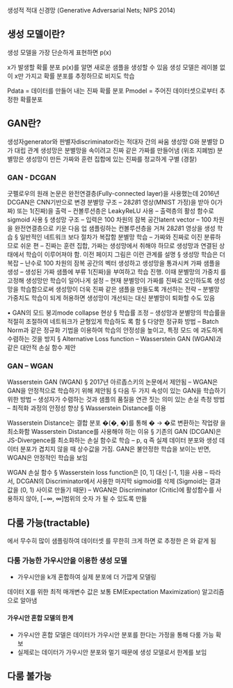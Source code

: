 생성적 적대 신경망 (Generative Adversarial Nets; NIPS 2014)

## 생성 모델이란?
생성 모델을 가장 단순하게 표현하면 p(x)

x가 발생할 확률 분포 p(x)를 알면 새로운 샘플을 생성할 수 있음
생성 모델은 레이블 없이 x만 가지고 확률 분포를 추정하므로 비지도 학습

Pdata = 데이터를 만들어 내는 진짜 확률 분포
Pmodel = 주어진 데이터셋으로부터 추정한 확률분포

## GAN란?
생성자generator와 판별자discriminator라는 적대자 간의 싸움
생성망 G와 분별망 D가 대립 관계 
생성망은 분별망을 속이려고 진짜 같은 가짜를 만들어냄 (위조 지폐범) 
분별망은 생성망이 만든 가짜와 훈련 집합에 있는 진짜를 정교하게 구별 (경찰)

### GAN - DCGAN
굿펠로우의 원래 논문은 완전연결층(Fully-connected layer)을 사용했는데 2016년 DCGAN은 CNN기반으로 변경
분별망 구조 – 28*28*1 영상(MNIST 가정)을 받아 0(가짜) 또는 1(진짜)을 출력 – 컨볼루션층은 LeakyReLU 사용 – 출력층의 활성 함수로 sigmoid 사용 § 생성망 구조 – 입력은 100 차원의 잠복 공간latent vector – 100 차원을 완전연결층으로 키운 다음 업 샘플링하는 컨볼루션층을 거쳐 28*28*1 영상을 생성
학습 § 일반적인 네트워크 보다 절차가 복잡함
분별망 학습 – 가짜와 진짜로 이진 분류하므로 쉬운 편 – 진짜는 훈련 집합, 가짜는 생성망에서 취해야 하므로 생성망과 연결된 상태에서 학습이 이루어져야 함. 이전 페이지 그림은 이런 관계를 설명 § 생성망 학습은 더 복잡 – 난수로 100 차원의 잠복 공간의 벡터 생성하고 생성망을 통과시켜 가짜 샘플을 생성 – 생성된 가짜 샘플에 부류 1(진짜)을 부여하고 학습 진행. 이때 분별망의 가중치 를 고정해 생성망만 학습이 일어나게 설정 – 현재 분별망이 가짜를 진짜로 오인하도록 생성망을 학습함으로써 생성망이 더욱 진짜 같은 샘플을 만들도록 개선하는 전략 – 분별망 가중치도 학습이 되게 허용하면 생성망이 개선되는 대신 분별망이 퇴화할 수도 있음

• GAN의 모드 붕괴mode collapse 현상 § 학습률 조정 – 생성망과 분별망의 학습률을 적절히 조절하여 네트워크가 균형있게 학습하도 록 함 § 다양한 정규화 방법 – Batch Norm과 같은 정규화 기법을 이용하여 학습의 안정성을 높이고, 특정 모드 에 과도하게 수렴하는 것을 방지 § Alternative Loss function – Wasserstein GAN (WGAN)과 같은 대안적 손실 함수 제안


### GAN – WGAN
Wasserstein GAN (WGAN) § 2017년 아르좁스키의 논문에서 제안됨 – WGAN은 GAN을 안정적으로 학습하기 위해 제안됨 § 다음 두 가지 속성이 있는 GAN을 학습하기 위한 방법 – 생성자가 수렴하는 것과 샘플의 품질을 연관 짓는 의미 있는 손실 측정 방법 – 최적화 과정의 안정성 향상 § Wasserstein Distance를 이용

Wasserstein Distance는 결합 분포 �(�, �)를 통해 � → �로 변환하는 작업량 을 최소화함
Wasserstein Distance를 사용해야 하는 이유 § 기존의 GAN (DCGAN)은 JS-Divergence를 최소화하는 손실 함수로 학습 – p, q 즉 실제 데이터 분포와 생성 데이터 분포가 겹치지 않을 때 상수값을 가짐.
GAN은 불안정한 학습을 보이는 반면, WGAN은 안정적인 학습을 보임

WGAN 손실 함수 § Wasserstein loss function은 [0, 1] 대신 [-1, 1]을 사용 – 따라서, DCGAN의 Discriminator에서 사용한 마지막 sigmoid를 삭제 (Sigmoid는 결과 값을 (0, 1) 사이로 만들기 때문) – WGAN은 Discriminator (Critic)에 활성함수를 사용하지 않아, [−∞, ∞]범위의 숫자 가 될 수 있도록 만듦
## 다룸 가능(tractable)
에서 무수히 많이 샘플링하여 데이터셋 를 무한히 크게 하면 로 추정한 은 와 같게 됨


### 다룸 가능한 가우시안을 이용한 생성 모델
* 가우시안을 k개 혼합하여 실제 분포에 더 가깝게 모델링

데이터 X를 위한 최적 매개변수 값은 보통 EM(Expectation Maximization) 알고리즘으로 알아냄

#### 가우시안 혼합 모델의 한계 
* 가우시안 혼합 모델은 데이터가 가우시안 분포를 한다는 가정을 통해 다룸 가능 확보 
* 실제로는 데이터가 가우시안 분포와 멀기 때문에 생성 모델로서 한계를 보임



## 다룸 불가능
